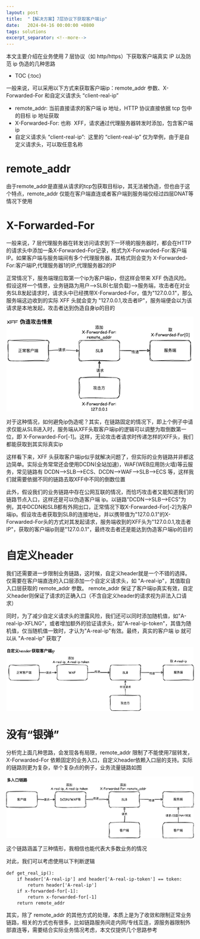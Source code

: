 ```yaml
---
layout: post
title:  "【解决方案】7层协议下获取客户端ip"
date:   2024-04-16 00:00:00 +0800
tags: solutions
excerpt_separator: <!--more-->
---
```


本文主要介绍在业务使用 7 层协议（如 http/https）下获取客户端真实 IP 以及防范 ip 伪造的几种思路<!--more-->

* TOC
{:toc}


一般来说，可以采用以下方式来获取客户端ip：remote_addr 参数、X-Forwarded-For 和自定义请求头 “client-real-ip”
- remote_addr: 当前直接请求的客户端 ip 地址，HTTP 协议直接依据 tcp 包中的目标 ip 地址获取
- X-Forwarded-For: 也称  XFF，请求通过代理服务器转发时添加，包含客户端 ip
- 自定义请求头 “client-real-ip”:  这里的 “client-real-ip” 仅为举例，由于是自定义请求头，可以取任意名称

# remote_addr
由于remote_addr是直接从请求的tcp包获取目标ip，其无法被伪造，但也由于这个特点，remote_addr 仅能在客户端直连或者客户端到服务端仅经过四层DNAT等情况下使用

# X-Forwarded-For
一般来说，7 层代理服务器在转发访问请求到下一环境的服务器时，都会在HTTP的请求头中添加一条X-Forwarded-For记录，格式为X-Forwarded-For:客户端IP。如果客户端与服务端间有多个代理服务器，其格式则会变为 X-Forwarded-For:客户端IP,代理服务器1的IP,代理服务器2的IP

正常情况下，服务端理应取第一个ip为客户端ip，但这样会带来 XFF 伪造风险。假设这样一个情景，业务链路为用户-->SLB(七层负载)-->服务端，攻击者在对业务SLB发起请求时，请求头中已经携带X-Forwarded-For，值为"127.0.0.1"，那么服务端这边收到的实际 XFF 头就会变为 "127.0.0.1,攻击者IP"，服务端便会以为该请求是本地发起，攻击者达到伪造自身ip的目的

![0deba7031a5ec89f7424cb3af8e6a868.png](/assets/images/0deba7031a5ec89f7424cb3af8e6a868.png)

对于这种情况，如何避免ip伪造呢？其实，在链路固定的情况下，即上个例子中请求仅能从SLB进入时，服务端从XFF头取客户端ip的逻辑可以调整为取倒数第一位，即 X-Forwarded-For[-1]。这样，无论攻击者请求时传递怎样的XFF头，我们都能获取到其实际真实ip

这样看下来，XFF 头获取客户端ip似乎就解决问题了，但实际的业务链路并非都这边简单。实际业务常常还会使用DCDN(全站加速)，WAF(WEB应用防火墙)等云服务，常见链路有 DCDN-->SLB-->ECS、DCDN-->WAF-->SLB-->ECS 等，这样我们就需要依据不同的链路去取XFF中不同的倒数位置

此外，假设我们的业务链路中存在公网互联的情况，而恰巧攻击者又能知道我们的链路节点入口，这样还是可以伪造客户端 ip。以链路"DCDN-->SLB-->ECS"为例，其中DCDN和SLB都有外网出口，正常情况下取X-Forwarded-For[-2]为客户端ip。假设攻击者获取到SLB的连接地址，并以携带值为"127.0.0.1"的X-Forwarded-For头的方式对其发起请求，服务端收到的XFF头为"127.0.0.1,攻击者IP"，获取的客户端ip则是"127.0.0.1"，最终攻击者还是能达到伪造客户端ip的目的

# 自定义header
我们还需要进一步限制业务链路，这时候，自定义header就是一个不错的选择。仅需要在客户端直连的入口层添加一个自定义请求头，如 "A-real-ip"，其值取自入口层获取的 remote_addr 参数。 remote_addr 保证了客户端ip真实有效，自定义header则保证了请求的正确入口（不含自定义header的请求视为非法入口请求）

同时，为了减少自定义请求头的泄露风险，我们还可以同时添加随机值，如"A-real-ip-XFLNG"，或者增加额外的验证请求头，如"A-real-ip-token"，其值为随机值，仅当随机值一致时，才认为"A-real-ip"有效。最终，真实的客户端 ip 就可以从 "A-real-ip" 获取了

![b0991070f3223f6d7a0124e00a0f4a0c.png](/assets/images/b0991070f3223f6d7a0124e00a0f4a0c.png)


# 没有“银弹”
分析完上面几种思路，会发现各有局限，remote_addr 限制了不能使用7层转发，X-Forwarded-For
 依赖固定的业务入口，自定义header依赖入口层的支持。实际的链路则更为复杂，举个复杂点的例子，业务流量链路如图

![74d4883521d32a86fa6e86c3b3d0ecc4.png](/assets/images/74d4883521d32a86fa6e86c3b3d0ecc4.png)

这个链路涵盖了三种情形，我相信也能代表大多数业务的情况

对此，我们可以考虑使用以下判断逻辑
```
def get_real_ip():
    if header['A-real-ip'] and header['A-real-ip-token'] == token:
        return header['A-real-ip']
    if x-forwarded-for[-1]:
        return x-forwarded-for[-1]
    return remote_addr
```
其实，除了 remote_addr 的其他方式的处理，本质上是为了收敛和限制正常业务链路，相关的方式也有很多，比如链路服务间走内网/专线互连，源服务器限制外部直连等，需要结合实际业务情况考虑，本文仅提供几个思路参考